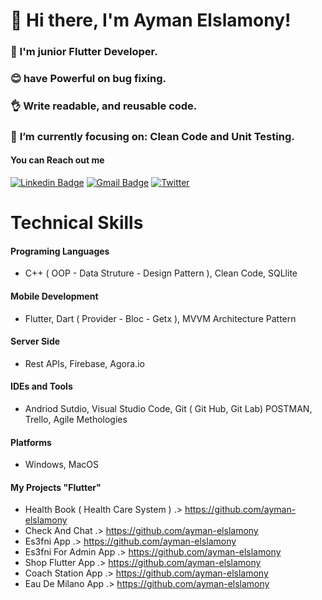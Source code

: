 # 👋 Hi there, I'm Ayman Elslamony!

### 👀 I'm junior Flutter Developer.
### 😊 have Powerful on bug fixing.
### 👌 Write readable, and reusable code.
### 🎯 **I’m currently focusing on**: Clean Code and Unit Testing.


 #### You can Reach out me
[![Linkedin Badge](https://img.shields.io/badge/-Ayman_Elslamony-blue?logo=Linkedin&logoColor=white&link=https://www.linkedin.com/in/ayman-elslamony/)]( https://www.linkedin.com/in/ayman-elslamony/) 
[![Gmail Badge](https://img.shields.io/badge/-aymanelslamony17@gmail.com-c14438?logo=Gmail&logoColor=white&link=mailto:aymanelslamony17@gmail.com)](mailto:aymanelslamony17@gmail.com)
[![Twitter](https://img.shields.io/twitter/url/https/twitter.com/cloudposse.svg?style=social&label=Follow%20%40Ayman_Elslamony)](https://twitter.com/Ayman_Elslamony)

# Technical Skills

#### Programing Languages
- C++ ( OOP - Data Struture - Design Pattern ), Clean Code, SQLlite 
#### Mobile Development
- Flutter, Dart ( Provider - Bloc - Getx ), MVVM Architecture Pattern
#### Server Side
- Rest APIs, Firebase, Agora.io  
#### IDEs and Tools
- Andriod Sutdio, Visual Studio Code, Git ( Git Hub, Git Lab) POSTMAN, Trello, Agile Methologies 
#### Platforms
- Windows, MacOS 




#### My Projects "Flutter"

- Health Book ( Health Care System ) .> https://github.com/ayman-elslamony
- Check And Chat .> https://github.com/ayman-elslamony
- Es3fni App .> https://github.com/ayman-elslamony
- Es3fni For Admin App .> https://github.com/ayman-elslamony
- Shop Flutter App .> https://github.com/ayman-elslamony
- Coach Station App .> https://github.com/ayman-elslamony
- Eau De Milano App .> https://github.com/ayman-elslamony

